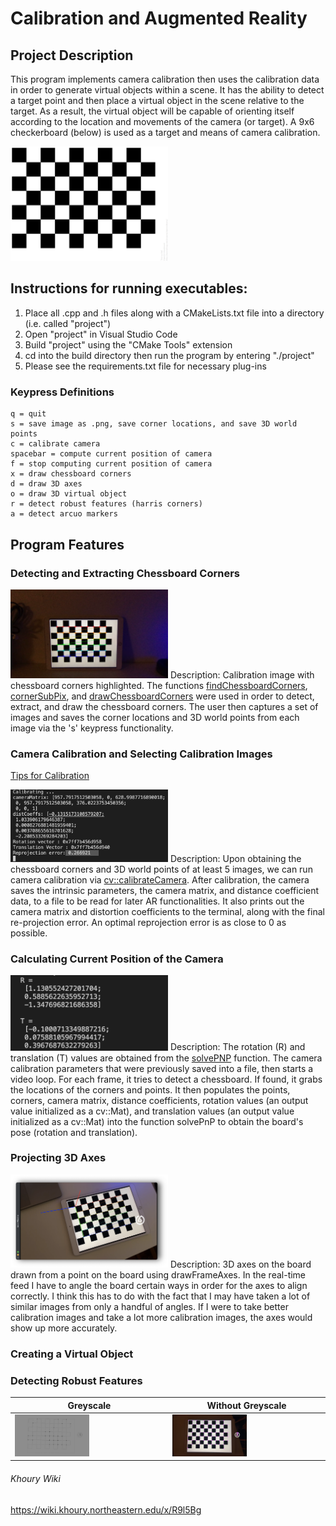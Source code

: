 # Calibration and Augmented Reality

## Project Description
This program implements camera calibration then uses the calibration data in order to generate virtual objects within a scene. It has the ability to detect a target point and then place a virtual object in the scene relative to the target. As a result, the virtual object will be capable of orienting itself according to the location and movements of the camera (or target). A 9x6 checkerboard (below) is used as a target and means of camera calibration. 

<img src="/readme-images/checkerboard.png" width=50%>

## Instructions for running executables:
1. Place all .cpp and .h files along with a CMakeLists.txt file into a directory (i.e. called "project")
2. Open "project" in Visual Studio Code
3. Build "project" using the "CMake Tools" extension
4. cd into the build directory then run the program by entering "./project" 
5. Please see the requirements.txt file for necessary plug-ins

### Keypress Definitions
```
q = quit
s = save image as .png, save corner locations, and save 3D world points
c = calibrate camera
spacebar = compute current position of camera
f = stop computing current position of camera
x = draw chessboard corners
d = draw 3D axes
o = draw 3D virtual object
r = detect robust features (harris corners)
a = detect arcuo markers
```

## Program Features

### Detecting and Extracting Chessboard Corners
<img src="/readme-images/chessboard-corners.png" width=50%>
Description: Calibration image with chessboard corners highlighted. The functions <a href="https://docs.opencv.org/3.4/d9/d0c/group__calib3d.html#ga93efa9b0aa890de240ca32b11253dd4a" target="_blank">findChessboardCorners</a>, <a href="https://docs.opencv.org/4.x/dd/d1a/group__imgproc__feature.html#ga354e0d7c86d0d9da75de9b9701a9a87e" target="_blank">cornerSubPix</a>, and <a href="https://docs.opencv.org/3.4/d9/d0c/group__calib3d.html#ga6a10b0bb120c4907e5eabbcd22319022" target="_blank">drawChessboardCorners</a> were used in order to detect, extract, and draw the chessboard corners. The user then captures a set of images and saves the corner locations and 3D world points from each image via the 's' keypress functionality. 

### Camera Calibration and Selecting Calibration Images
<a href="https://calib.io/blogs/knowledge-base/calibration-best-practices" target="_blank">Tips for Calibration</a>

<img src="/readme-images/calibration.png" width=50%>
Description: Upon obtaining the chessboard corners and 3D world points of at least 5 images, we can run camera calibration via <a href="https://docs.opencv.org/3.4/d9/d0c/group__calib3d.html#ga3207604e4b1a1758aa66acb6ed5aa65d" target="_blank">cv::calibrateCamera</a>. After calibration, the camera saves the intrinsic parameters, the camera matrix, and distance coefficient data, to a file to be read for later AR functionalities. It also prints out the camera matrix and distortion coefficients to the terminal, along with the final re-projection error. An optimal reprojection error is as close to 0 as possible.

### Calculating Current Position of the Camera
<img src="/readme-images/camera-position.png" width=50%>
Description: The rotation (R) and translation (T) values are obtained from the <a href="https://docs.opencv.org/3.4/d9/d0c/group__calib3d.html#ga549c2075fac14829ff4a58bc931c033d" target="_blank">solvePNP</a> function. The camera calibration parameters that were previously saved into a file, then starts a video loop. For each frame, it tries to detect a chessboard. If found, it grabs the locations of the corners and points. It then populates the points, corners, camera matrix, distance coefficients, rotation values (an output value initialized as a cv::Mat), and translation values (an output value initialized as a cv::Mat) into the function solvePnP to obtain the board's pose (rotation and translation).

### Projecting 3D Axes
<img src="/readme-images/3d-axis.png" width=50%>
Description: 3D axes on the board drawn from a point on the board using drawFrameAxes. In the real-time feed I have to angle the board certain ways in order for the axes to align correctly. I think this has to do with the fact that I may have taken a lot of similar images from only a handful of angles. If I were to take better calibration images and take a lot more calibration images, the axes would show up more accurately.

### Creating a Virtual Object


### Detecting Robust Features
| Greyscale | Without Greyscale |
|---|---|
| <img src="/readme-images/harris-corners-1.png" width=50%> | <img src="/readme-images/harris-corners-2.png" width=50%> |


###### Khoury Wiki
https://wiki.khoury.northeastern.edu/x/R9l5Bg
